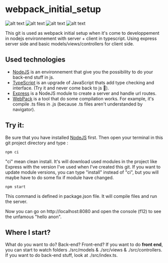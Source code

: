 # webpack_initial_setup
![alt text](https://img.shields.io/badge/version-v1.0.0-blue)
![alt text](https://img.shields.io/badge/webpack-5.19.0-blue)
![alt text](https://img.shields.io/badge/typescript-4.1.3-blue)
![alt text](https://img.shields.io/badge/express-4.17.1-blue)

This git is used as webpack initial setup when it's come to developpement in nodejs environnement with server + client in typescript. 
Using express server side and basic models/views/controllers for client side.

## Used technologies
 - [NodeJS](https://nodejs.org/en/about/) is an environnement that give you the possibility to do your back-end stuff in js.
 - [TypeScript](https://www.typescriptlang.org/) is an upgrade of JavaScript thats add type checking and interface. (Try it and never come back to js 🤩).
 - [Express](https://expressjs.com/fr/starter/hello-world.html) is a NodeJS module to create a server and handle url routes.
 - [WebPack](https://webpack.js.org/) is a tool that do some compilation works. For example, it's compile .ts files in .js (because .ts files aren't understanded by navigator).

## Try it:

Be sure that you have installed [NodeJS](https://nodejs.org/en/) first. Then open your terminal in this git project directory and type :
```shell
npm ci
```
"ci" mean clean install. It's will download used modules in the project like Express with the version I've used when I've created this git. 
If you want to update module versions, you can type "install" instead of "ci", but you will maybe have to do some fix if module have changed.
```shell
npm start
```
This command is defined in package.json file. It will compile files and run the server.

Now you can go on http://localhost:8080 and open the console (f12) to see the unfamous "hello anon".

## Where I start?

What do you want to do? Back-end? Front-end? If you want to do **front end**, you can start to watch folders ./src/models & ./src/views & ./src/controllers. If you want to do
back-end stuff, look at ./src/index.ts.
